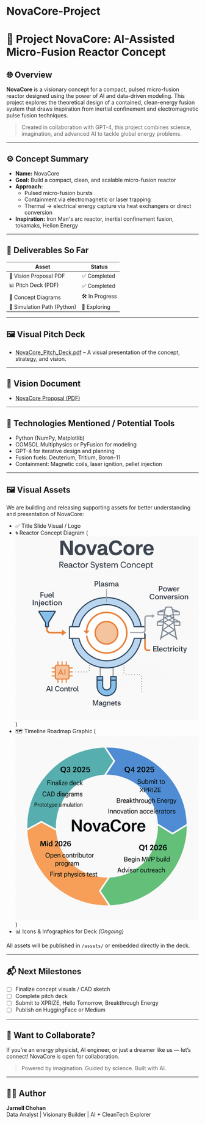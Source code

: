 # NovaCore-Project
# 🚀 Project NovaCore: AI-Assisted Micro-Fusion Reactor Concept

## 🌐 Overview
**NovaCore** is a visionary concept for a compact, pulsed micro-fusion reactor designed using the power of AI and data-driven modeling. This project explores the theoretical design of a contained, clean-energy fusion system that draws inspiration from inertial confinement and electromagnetic pulse fusion techniques.

> Created in collaboration with GPT-4, this project combines science, imagination, and advanced AI to tackle global energy problems.

---

## ⚙️ Concept Summary
- **Name:** NovaCore
- **Goal:** Build a compact, clean, and scalable micro-fusion reactor
- **Approach:**
  - Pulsed micro-fusion bursts
  - Containment via electromagnetic or laser trapping
  - Thermal → electrical energy capture via heat exchangers or direct conversion
- **Inspiration:** Iron Man's arc reactor, inertial confinement fusion, tokamaks, Helion Energy

---

## 📄 Deliverables So Far
| Asset | Status |
|-------|--------|
| 📘 Vision Proposal PDF | ✅ Completed |
| 📊 Pitch Deck (PDF) | ✅ Completed |
| 🧠 Concept Diagrams | 🛠 In Progress |
| 🧪 Simulation Path (Python) | 🧭 Exploring |

---

## 🖼️ Visual Pitch Deck
- [NovaCore_Pitch_Deck.pdf](./docs/NovaCore_Pitch_Deck.pdf) – A visual presentation of the concept, strategy, and vision.

---

## 📘 Vision Document
- [NovaCore Proposal (PDF)](./docs/Project_NovaCore_Vision_Proposal.pdf)

---

## 🔭 Technologies Mentioned / Potential Tools
- Python (NumPy, Matplotlib)
- COMSOL Multiphysics or PyFusion for modeling
- GPT-4 for iterative design and planning
- Fusion fuels: Deuterium, Tritium, Boron-11
- Containment: Magnetic coils, laser ignition, pellet injection

---

## 🖼️ Visual Assets

We are building and releasing supporting assets for better understanding and presentation of NovaCore:

- ✅ Title Slide Visual / Logo
- 🌀 Reactor Concept Diagram (![NovaCore Reactor Diagram](./assets/reactor_diagram.png))
- 🗺️ Timeline Roadmap Graphic (![NovaCore Timeline](./assets/novacore_roadmap.png))
- 📊 Icons & Infographics for Deck *(Ongoing)*

All assets will be published in `/assets/` or embedded directly in the deck.

---

## 📬 Next Milestones
- [ ] Finalize concept visuals / CAD sketch
- [ ] Complete pitch deck
- [ ] Submit to XPRIZE, Hello Tomorrow, Breakthrough Energy
- [ ] Publish on HuggingFace or Medium

---

## 🤝 Want to Collaborate?
If you’re an energy physicist, AI engineer, or just a dreamer like us — let’s connect! NovaCore is open for collaboration.

> Powered by imagination. Guided by science. Built with AI.

---

## 👨‍💻 Author
**Jarnell Chohan**  
Data Analyst | Visionary Builder | AI + CleanTech Explorer
  
